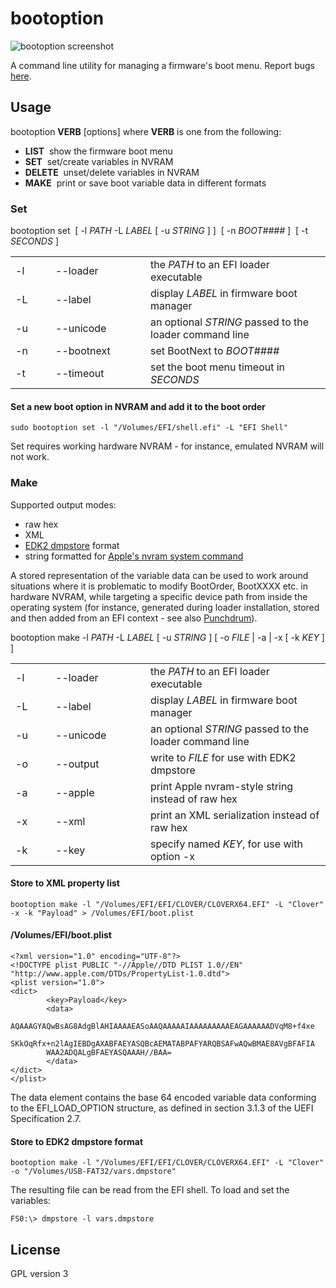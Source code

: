 #  bootoption

![bootoption screenshot](https://github.com/vulgo/bootoption/raw/master/Images/screenshot.png "bootoption screenshot")

A command line utility for managing a firmware's boot menu. Report bugs [here](https://github.com/vulgo/bootoption/issues).

## Usage

bootoption <strong>VERB</strong> [options] where <strong>VERB</strong> is one from the following:

- <strong>LIST</strong>&nbsp;&nbsp;show the firmware boot menu
- <strong>SET</strong>&nbsp;&nbsp;set/create variables in NVRAM
- <strong>DELETE</strong>&nbsp;&nbsp;unset/delete variables in NVRAM
- <strong>MAKE</strong>&nbsp;&nbsp;print or save boot variable data in different formats


### Set

bootoption set &nbsp;[ -l <em>PATH</em> -L <em>LABEL</em> [ -u <em>STRING</em> ] ] &nbsp;[ -n <em>BOOT####</em> ] &nbsp;[ -t <em>SECONDS</em> ]

<table>
        <tr>
                        <td style="width: 3em">-l</td>
                        <td style="width: 8.5em">--loader</td>
                        <td>the <em>PATH</em> to an EFI loader executable</td>
        </tr>
        <tr>
                        <td>-L</td>
                        <td>--label</td>
                        <td>display <em>LABEL</em> in firmware boot manager</td>
        </tr>
        <tr>
                        <td>-u</td>
                        <td>--unicode</td>
                        <td>an optional <em>STRING</em> passed to the loader command line</td>
        </tr>
        <tr>
                        <td>-n</td>
                        <td>--bootnext</td>
                        <td>set BootNext to <em>BOOT####</em></td>
        </tr>
        <tr>
                        <td>-t</td>
                        <td>--timeout</td>
                        <td>set the boot menu timeout in <em>SECONDS</em></td>
        </tr>
</table>

#### Set a new boot option in NVRAM and add it to the boot order

```
sudo bootoption set -l "/Volumes/EFI/shell.efi" -L "EFI Shell"
```

Set requires working hardware NVRAM - for instance, emulated NVRAM will not work.

### Make

Supported output modes:

- raw hex
- XML
- [EDK2 dmpstore](https://github.com/tianocore/edk2/blob/master/ShellPkg/Library/UefiShellDebug1CommandsLib/DmpStore.c) format
- string formatted for [Apple's nvram system command](https://opensource.apple.com/source/system_cmds/system_cmds-790/nvram.tproj/nvram.c.auto.html)

A stored representation of the variable data can be used to work around situations where it is problematic to modify BootOrder, BootXXXX etc. in hardware NVRAM, while targeting a specific device path from inside the operating system (for instance, generated during loader installation, stored and then added from an EFI context - see also [Punchdrum](https://github.com/vulgo/Punchdrum)).

bootoption make -l <em>PATH</em> -L <em>LABEL</em> [ -u <em>STRING</em> ] [ -o <em>FILE</em> | -a | -x [ -k <em>KEY</em> ] ]

<table>
        <tr>
                <td style="width: 3em">-l</td>
                <td style="width: 8.5em">--loader</td>
                <td>the <em>PATH</em> to an EFI loader executable</td>
        </tr>
        <tr>
                <td>-L</td>
                <td>--label</td>
                <td>display <em>LABEL</em> in firmware boot manager</td>
        </tr>
        <tr>
                <td>-u</td>
                <td>--unicode</td>
                <td>an optional <em>STRING</em> passed to the loader command line</td>
        </tr>
        <tr>
                <td>-o</td>
                <td>--output</td>
                <td>write to <em>FILE</em> for use with EDK2 dmpstore</td>
        </tr>
        <tr>
                <td>-a</td>
                <td>--apple</td>
                <td>print Apple nvram-style string instead of raw hex</td>
        </tr>
        <tr>
                <td>-x</td>
                <td>--xml</td>
                <td>print an XML serialization instead of raw hex</td>
        </tr>
        <tr>
                <td>-k</td>
                <td>--key</td>
                <td>specify named <em>KEY</em>, for use with option -x</td>
        </tr>
</table>


#### Store to XML property list

```
bootoption make -l "/Volumes/EFI/EFI/CLOVER/CLOVERX64.EFI" -L "Clover" -x -k "Payload" > /Volumes/EFI/boot.plist
```
#### /Volumes/EFI/boot.plist

```
<?xml version="1.0" encoding="UTF-8"?>
<!DOCTYPE plist PUBLIC "-//Apple//DTD PLIST 1.0//EN" "http://www.apple.com/DTDs/PropertyList-1.0.dtd">
<plist version="1.0">
<dict>
        <key>Payload</key>
        <data>
        AQAAAGYAQwBsAG8AdgBlAHIAAAAEASoAAQAAAAAIAAAAAAAAAEAGAAAAAADVqM8+f4xe
        SKkOqRfx+n2lAgIEBDgAXABFAEYASQBcAEMATABPAFYARQBSAFwAQwBMAE8AVgBFAFIA
        WAA2ADQALgBFAEYASQAAAH//BAA=
        </data>
</dict>
</plist>
```

The data element contains the base 64 encoded variable data conforming to the EFI_LOAD_OPTION structure, as defined in section 3.1.3 of the UEFI Specification 2.7.

#### Store to EDK2 dmpstore format

```
bootoption make -l "/Volumes/EFI/EFI/CLOVER/CLOVERX64.EFI" -L "Clover" -o "/Volumes/USB-FAT32/vars.dmpstore"
````

The resulting file can be read from the EFI shell. To load and set the variables:

```
FS0:\> dmpstore -l vars.dmpstore
```

## License

GPL version 3
